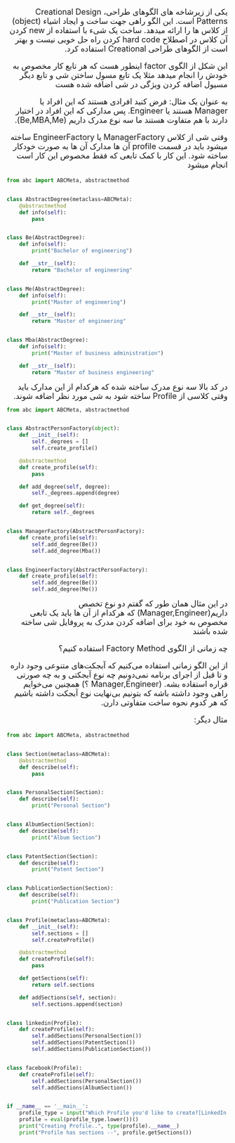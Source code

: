 <div dir="rtl" style="font-size:18px">
یکی از زیرشاخه های الگوهای طراحی، Creational Design Patterns است.
این الگو راهی جهت ساخت و ایجاد اشیاء (object) از کلاس ها را ارائه میدهد.
ساخت یک شیء با استفاده از new کردن آن کلاس در اصطلاح hard code کردن راه حل خوبی نیست و بهتر است از الگوهای طراحی Creational استفاده کرد.


این شکل از الگوی factor اینطور هست که هر تابع کار مخصوص به خودش را انجام میدهد مثلا یک تابع مسول ساختن شی و تابع دیگر
مسیول اضافه کردن ویژگی در شی اضافه شده هست

به عنوان یک مثال:
فرض کنید افرادی هستند که این افراد یا Manager هستند یا Engineer. پس مدارکی که این افراد در اختیار دارند با هم متفاوت
هستند
ما سه نوع مدرک داریم (Be,MBA,Me).

وقتی شی از کلاس ManagerFactory یا EngineerFactory ساخته میشود باید در قسمت profile آن ها مدارک آن ها به صورت خودکار
ساخته شود. این کار با کمک تابعی که فقط مخصوص این کار است انجام میشود
</div>

```python
from abc import ABCMeta, abstractmethod


class AbstractDegree(metaclass=ABCMeta):
    @abstractmethod
    def info(self):
        pass


class Be(AbstractDegree):
    def info(self):
        print("Bachelor of engineering")

    def __str__(self):
        return "Bachelor of engineering"


class Me(AbstractDegree):
    def info(self):
        print("Master of engineering")

    def __str__(self):
        return "Master of engineering"


class Mba(AbstractDegree):
    def info(self):
        print("Master of business administration")

    def __str__(self):
        return "Master of business engineering"


```

<div dir="rtl" style="font-size:18px">
در کد بالا سه نوع مدرک ساخته شده که هرکدام از این مدارک باید وقتی کلاسی از Profile ساخته شود به شی مورد نظر اضافه شوند.
</div>

```python
from abc import ABCMeta, abstractmethod


class AbstractPersonFactory(object):
    def __init__(self):
        self._degrees = []
        self.create_profile()

    @abstractmethod
    def create_profile(self):
        pass

    def add_degree(self, degree):
        self._degrees.append(degree)

    def get_degree(self):
        return self._degrees


class ManagerFactory(AbstractPersonFactory):
    def create_profile(self):
        self.add_degree(Be())
        self.add_degree(Mba())


class EngineerFactory(AbstractPersonFactory):
    def create_profile(self):
        self.add_degree(Be())
        self.add_degree(Me())

```

<div dir="rtl" style="font-size:18px">
در این مثال همان طور که گفتم دو نوع تخصص داریم(Manager,Engineer) که هرکدام از آن ها باید یک تابعی مخصوص به خود برای اضافه کردن مدرک به پروفایل شی ساخته شده باشند
</div>

<div dir="rtl" style="font-size:18px">

چه زمانی از الگوی Factory Method استفاده کنیم؟

از این الگو زمانی استفاده می‌کنیم که آبجکت‌های متنوعی وجود داره و تا قبل از اجرای برنامه نمی‌دونیم چه نوع آبجکتی و به چه
صورتی قراره استفاده بشه. (Manager,Engineer ؟) همچنین می‌خوایم راهی وجود داشته باشه که بتونیم بی‌نهایت نوع آبجکت داشته
باشیم که هر کدوم نحوه ساخت متفاوتی دارن.

مثال دیگر:
</div>

```python
from abc import ABCMeta, abstractmethod


class Section(metaclass=ABCMeta):
    @abstractmethod
    def describe(self):
        pass


class PersonalSection(Section):
    def describe(self):
        print("Personal Section")


class AlbumSection(Section):
    def describe(self):
        print("Album Section")


class PatentSection(Section):
    def describe(self):
        print("Patent Section")


class PublicationSection(Section):
    def describe(self):
        print("Publication Section")


class Profile(metaclass=ABCMeta):
    def __init__(self):
        self.sections = []
        self.createProfile()

    @abstractmethod
    def createProfile(self):
        pass

    def getSections(self):
        return self.sections

    def addSections(self, section):
        self.sections.append(section)


class linkedin(Profile):
    def createProfile(self):
        self.addSections(PersonalSection())
        self.addSections(PatentSection())
        self.addSections(PublicationSection())


class facebook(Profile):
    def createProfile(self):
        self.addSections(PersonalSection())
        self.addSections(AlbumSection())


if __name__ == '__main__':
    profile_type = input("Which Profile you'd like to create?[LinkedIn or FaceBook]")
    profile = eval(profile_type.lower())()
    print("Creating Profile..", type(profile).__name__)
    print("Profile has sections --", profile.getSections())
```